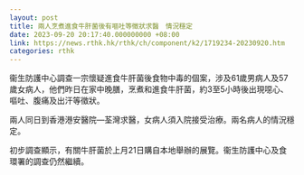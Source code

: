 ```yaml
---
layout: post
title: 兩人烹煮進食牛肝菌後有嘔吐等徵狀求醫　情況穩定
date: 2023-09-20 20:17:40.000000000 +08:00
link: https://news.rthk.hk/rthk/ch/component/k2/1719234-20230920.htm
categories: rthk
---
```


衞生防護中心調查一宗懷疑進食牛肝菌後食物中毒的個案，涉及61歲男病人及57歲女病人，他們昨日在家中晚膳，烹煮和進食牛肝菌，約3至5小時後出現噁心、嘔吐、腹痛及出汗等徵狀。

兩人同日到香港港安醫院—荃灣求醫，女病人須入院接受治療。兩名病人的情況穩定。

初步調查顯示，有關牛肝菌於上月21日購自本地舉辦的展覽。衞生防護中心及食環署的調查仍然繼續。
